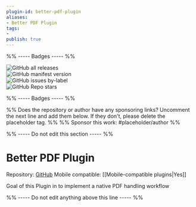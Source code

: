 ```yaml
---
plugin-id: better-pdf-plugin
aliases:
- Better PDF Plugin
tags: 
- 
publish: true
---
```


%% ----- Badges ----- %%

![GitHub all releases](https://img.shields.io/github/downloads/MSzturc/obsidian-better-pdf-plugin/total?color=573E7A&logo=github&style=for-the-badge)   
![GitHub manifest version](https://img.shields.io/github/manifest-json/v/MSzturc/obsidian-better-pdf-plugin?color=573E7A&logo=github&style=for-the-badge)   
![GitHub issues by-label](https://img.shields.io/github/issues/MSzturc/obsidian-better-pdf-plugin/help%20wanted?color=573E7A&logo=github&style=for-the-badge)   
![GitHub Repo stars](https://img.shields.io/github/stars/MSzturc/obsidian-better-pdf-plugin?color=573E7A&logo=github&style=for-the-badge)

%% ----- Badges ----- %%

%% Does the repository or author have any sponsoring links? Uncomment the next line and add them below. If they don't, please delete the placeholder tag. %%
%% Sponsor this work: #placeholder/author %%

%% ----- Do not edit this section ----- %%

# Better PDF Plugin

Repository: [GitHub](https://github.com/MSzturc/obsidian-better-pdf-plugin)
Mobile compatible: [[Mobile-compatible plugins|Yes]]

Goal of this Plugin in to implement a native PDF handling workflow

%% ----- Do not edit anything above this line ----- %% 
